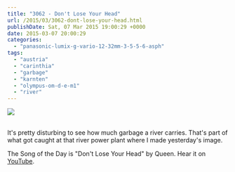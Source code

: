```yaml
---
title: "3062 - Don't Lose Your Head"
url: /2015/03/3062-dont-lose-your-head.html
publishDate: Sat, 07 Mar 2015 19:00:29 +0000
date: 2015-03-07 20:00:29
categories: 
  - "panasonic-lumix-g-vario-12-32mm-3-5-5-6-asph"
tags: 
  - "austria"
  - "carinthia"
  - "garbage"
  - "karnten"
  - "olympus-om-d-e-m1"
  - "river"
---
```

<div class="container">
<div class="center"><a target="_blank" href="https://d25zfm9zpd7gm5.cloudfront.net/1200x1200/2015/20150221_123727_lr.jpg"><img src="https://d25zfm9zpd7gm5.cloudfront.net/0600x0600/2015/20150221_123727_lr.jpg" /></a></div>
</div>
<br />

It's pretty disturbing to see how much garbage a river carries. That's part of what got caught at that river power plant where I made yesterday's image.

The Song of the Day is "Don't Lose Your Head" by Queen. Hear it on <a href="https://www.youtube.com/watch?v=ecrheD1eYYU" target="_blank">YouTube</a>.
